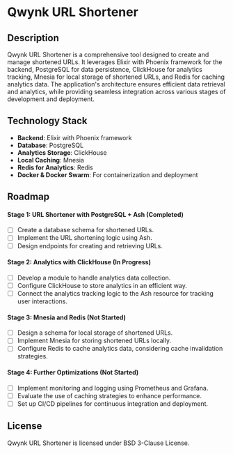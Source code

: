 # Qwynk URL Shortener

## Description
Qwynk URL Shortener is a comprehensive tool designed to create and manage shortened URLs. It leverages Elixir with Phoenix framework for the backend, PostgreSQL for data persistence, ClickHouse for analytics tracking, Mnesia for local storage of shortened URLs, and Redis for caching analytics data. The application's architecture ensures efficient data retrieval and analytics, while providing seamless integration across various stages of development and deployment.

## Technology Stack
- **Backend**: Elixir with Phoenix framework
- **Database**: PostgreSQL
- **Analytics Storage**: ClickHouse
- **Local Caching**: Mnesia
- **Redis for Analytics**: Redis
- **Docker & Docker Swarm**: For containerization and deployment

## Roadmap

#### Stage 1: URL Shortener with PostgreSQL + Ash (Completed)
- [ ] Create a database schema for shortened URLs.
- [ ] Implement the URL shortening logic using Ash.
- [ ] Design endpoints for creating and retrieving URLs.

#### Stage 2: Analytics with ClickHouse (In Progress)
- [ ] Develop a module to handle analytics data collection.
- [ ] Configure ClickHouse to store analytics in an efficient way.
- [ ] Connect the analytics tracking logic to the Ash resource for tracking user interactions.

#### Stage 3: Mnesia and Redis (Not Started)
- [ ] Design a schema for local storage of shortened URLs.
- [ ] Implement Mnesia for storing shortened URLs locally.
- [ ] Configure Redis to cache analytics data, considering cache invalidation strategies.

#### Stage 4: Further Optimizations (Not Started)
- [ ] Implement monitoring and logging using Prometheus and Grafana.
- [ ] Evaluate the use of caching strategies to enhance performance.
- [ ] Set up CI/CD pipelines for continuous integration and deployment.

## License
Qwynk URL Shortener is licensed under BSD 3-Clause License.
